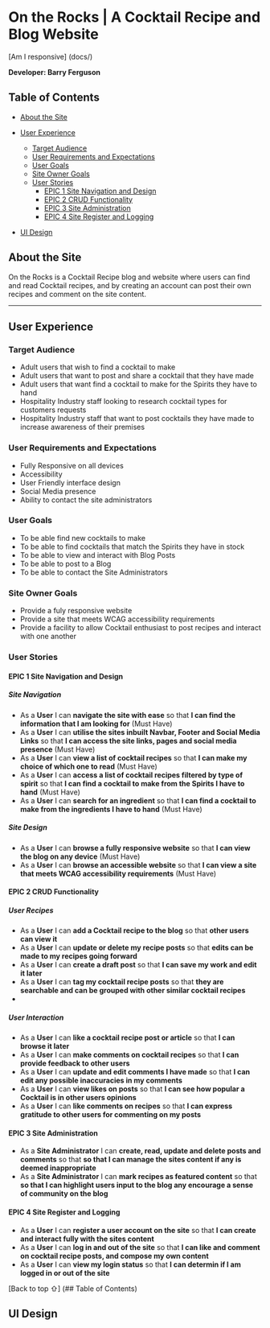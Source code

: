 # On the Rocks | A Cocktail Recipe and Blog Website

[Am I responsive] (docs/)

**Developer: Barry Ferguson**
 
 ## Table of Contents
 
 - [About the Site](#about-the-site)
 
 - [User Experience](#user-experience)
    * [Target Audience](#target-audience)
    * [User Requirements and Expectations](#user-requirements-and-expectations)
    * [User Goals](#user-goals)
    * [Site Owner Goals](#site-owner-goals)
    * [User Stories](#user-stories)
        - [EPIC 1 Site Navigation and Design](#epic-1-site-navigation-and-design)
        - [EPIC 2 CRUD Functionality](#epic-2-crud-functionality)
        - [EPIC 3 Site Administration](#epic-3-site-administration)
        - [EPIC 4 Site Register and Logging](#epic-4-site-register-and-logging)
        
  - [UI Design](#ui-design)
 
## About the Site
 On the Rocks is a Cocktail Recipe blog and website where users can find and read Cocktail recipes, and by creating an account can post their own recipes and comment on the site content.
 <hr>
 
## User Experience
 
### Target Audience
- Adult users that wish to find a cocktail to make
- Adult users that want to post and share a cocktail that they have made
- Adult users that want find a cocktail to make for the Spirits they have to hand
- Hospitality Industry staff looking to research cocktail types for customers requests
- Hospitality Industry staff that want to post cocktails they have made to increase awareness of their premises

### User Requirements and Expectations
- Fully Responsive on all devices
- Accessibility
- User Friendly interface design
- Social Media presence
- Ability to contact the site administrators
 
### User Goals
- To be able find new cocktails to make
- To be able to find cocktails that match the Spirits they have in stock
- To be able to view and interact with Blog Posts
- To be able to post to a Blog
- To be able to contact the Site Administrators
  
### Site Owner Goals
- Provide a fuly responsive website
- Provide a site that meets WCAG accessibility requirements
- Provide a facility to allow Cocktail enthusiast to post recipes and interact with one another

### User Stories

#### EPIC 1 Site Navigation and Design

##### Site Navigation
- As a **User** I can **navigate the site with ease** so that **I can find the information that I am looking for** (Must Have)
- As a **User** I can **utilise the sites inbuilt Navbar, Footer and Social Media Links** so that **I can access the site links, pages and social media presence** (Must Have)
- As a **User** I can **view a list of cocktail recipes** so that **I can make my choice of which one to read** (Must Have)
- As a **User** I can **access a list of cocktail recipes filtered by type of spirit** so that **I can find a cocktail to make from the Spirits I have to hand** (Must Have)
- As a **User** I can **search for an ingredient** so that **I can find a cocktail to make from the ingredients I have to hand** (Must Have)

##### Site Design
- As a **User** I can **browse a fully responsive website** so that **I can view the blog on any device** (Must Have)
- As a **User** I can **browse an accessible website** so that **I can view a site that meets WCAG accessibility requirements** (Must Have)

#### EPIC 2 CRUD Functionality

##### User Recipes
- As a **User** I can **add a Cocktail recipe to the blog** so that **other users can view it**
- As a **User** I can **update or delete my recipe posts** so that **edits can be made to my recipes going forward**
- As a **User** I can **create a draft post** so that **I can save my work and edit it later**
- As a **User** I can **tag my cocktail recipe posts** so that **they are searchable and can be grouped with other similar cocktail recipes**
- 
##### User Interaction
- As a **User** I can **like a cocktail recipe post or article** so that **I can browse it later**
- As a **User** I can **make comments on cocktail recipes** so that **I can provide feedback to other users**
- As a **User** I can **update and edit comments I have made** so that **I can edit any possible inaccuracies in my comments**
- As a **User** I can **view likes on posts** so that **I can see how popular a Cocktail is in other users opinions**
- As a **User** I can **like comments on recipes** so that **I can express gratitude to other users for commenting on my posts**

#### EPIC 3 Site Administration
- As a **Site Administrator** I can **create, read, update and delete posts and comments** so that **so that I can manage the sites content if any is deemed inappropriate**
- As a **Site Administrator** I can **mark recipes as featured content** so that **so that I can highlight users input to the blog any encourage a sense of community on the blog**

#### EPIC 4 Site Register and Logging
- As a **User** I can **register a user account on the site** so that **I can create and interact fully with the sites content**
- As a **User** I can **log in and out of the site** so that **I can like and comment on cocktail recipe posts, and compose my own content**
- As a **User** I can **view my login status** so that **I can determin if I am logged in or out of the site**

[Back to top ⇧] (## Table of Contents)

## UI Design
 
